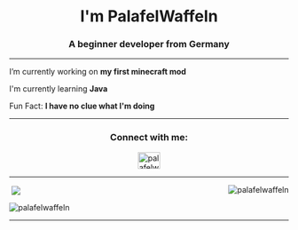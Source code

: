 <h1 align="center">I'm PalafelWaffeln</h1>
<h3 align="center">A beginner developer from Germany</h3>

- - -

I’m currently working on **my first minecraft mod**

I'm currently learning **Java**

Fun Fact: **I have no clue what I'm doing**

- - -

<h3 align="center">Connect with me:</h3>
<p align="center">
<a href="https://www.youtube.com/channel/UCFgS3aaF-ELYxCq4l5fdojw" target="blank"><img align="center" src="https://raw.githubusercontent.com/rahuldkjain/github-profile-readme-generator/master/src/images/icons/Social/youtube.svg" alt="palafelwaffeln" height="30" width="40" /></a>
</p>

- - -

<p><img align="right" src="https://github-readme-stats.vercel.app/api/top-langs?username=palafelwaffeln&show_icons=true&theme=tokyonight&locale=en&layout=compact" alt="palafelwaffeln" /></p>
<p>&nbsp;<img align="center" src="https://github-readme-stats.vercel.app/api?username=palafelwaffeln&show_icons=true&theme=tokyonight&locale=en"  /></p> 
<p><img align="center" src="https://github-readme-streak-stats.herokuapp.com/?user=palafelwaffeln&theme=tokyonight" alt="palafelwaffeln" /></p>

- - -





